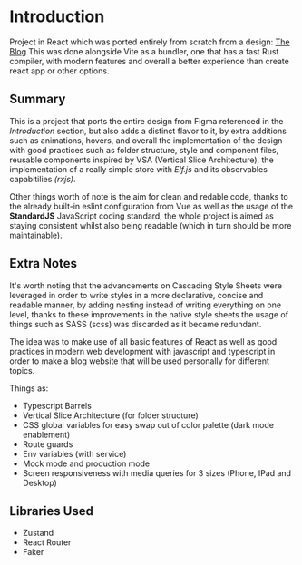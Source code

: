 # Introduction

Project in React which was ported entirely from scratch from a design: [The Blog](https://www.figma.com/community/file/1235152009438565697)
This was done alongside Vite as a bundler, one that has a fast Rust compiler, with modern 
features and overall a better experience than create react app or other options.

## Summary

This is a project that ports the entire design from Figma referenced in the _Introduction_ 
section, but also adds a distinct flavor to it, by extra additions such as animations, 
hovers, and overall the implementation of the design with good practices such as 
folder structure, style and component files, reusable components inspired by 
VSA (Vertical Slice Architecture), the implementation of a really simple store 
with _Elf.js_ and its observables capabitilies _(rxjs)_.

Other things worth of note is the aim for clean and redable code, thanks to the 
already built-in eslint configuration from Vue as well as the usage of the __StandardJS__
JavaScript coding standard, the whole project is aimed as staying consistent whilst 
also being readable (which in turn should be more maintainable).

## Extra Notes

It's worth noting that the advancements on Cascading Style Sheets were leveraged
in order to write styles in a more declarative, concise and readable manner, by 
adding nesting instead of writing everything on one level, thanks to these improvements 
in the native style sheets the usage of things such as SASS (scss) was discarded 
as it became redundant.

The idea was to make use of all basic features of React as well as good practices 
in modern web development with javascript and typescript in order to make a blog 
website that will be used personally for different topics.

Things as:

- Typescript Barrels
- Vertical Slice Architecture (for folder structure)
- CSS global variables for easy swap out of color palette (dark mode enablement)
- Route guards
- Env variables (with service)
- Mock mode and production mode
- Screen responsiveness with media queries for 3 sizes (Phone, IPad and Desktop)

## Libraries Used

- Zustand
- React Router
- Faker
